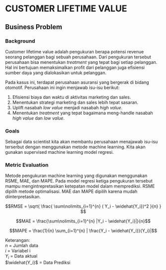 # CUSTOMER LIFETIME VALUE
## Business Problem
### Background
Customer lifetime value adalah pengukuran berapa potensi revenue seorang pelanggan bagi sebuah perusahaan. Dari pengukuran tersebut perusahaan bisa menentukan *treatment* yang tepat bagi setiap pelanggan. Hal ini bertujuan memaksimalkan profit dari pelanggan juga efisiensi sumber daya yang dialokasikan untuk pelanggan.

Pada kasus ini, terdapat perusahaan asuransi yang bergerak di bidang otomotif. Perusahaan ini ingin menjawab isu-isu berikut:
1. Efisiensi biaya dan waktu di aktivitas marketing dan sales.
1. Menentukan strategi marketing dan sales lebih tepat sasaran.
1. Uplift nasabah *low value* menjadi nasabah *high value*.
1. Menentukan *treatment* yang tepat bagaimana meng-handle nasabah *high value* dan *low value*.

### Goals
Sebagai data scientist kita akan membantu perusahaan menajawab isu-isu terserbut dengan menggunakan metode machine learning. Kita akan gunakan supervised machine learning model regresi.
### Metric Evaluation

Metode pengukuran machine learning yang digunakan menggunakan RSME, MAE, dan MAPE. Pada model regresi ketiga pengukuran tersebut mampu mengintrepretasikan ketepatan model dalam memprediksi. RSME dipilih metode optimalisasi. MAE dan MAPE dipilih karena mudah diinterpretasikan.

$$RMSE =   \sqrt{ \frac{ \sum\nolimits_{i=1}^{n} ( Y_i - \widehat{Y_i})^2 }{n} } $$

$$MAE =  \frac{\sum\nolimits_{i=1}^{n} |Y_i - \widehat{Y_i}|}{n}$$

$$MAPE =  \frac{1}{n}   \sum_{i=1}^{n} | \frac{Y_i - \widehat{Y_i}}{Y_i}|$$

Keterangan:<br>
$n$ = Jumlah data<br>
$i$ = Variabel i<br>
$Y_i$ = Data aktual<br>
$\widehat{Y_i}$ = Data Prediksi
